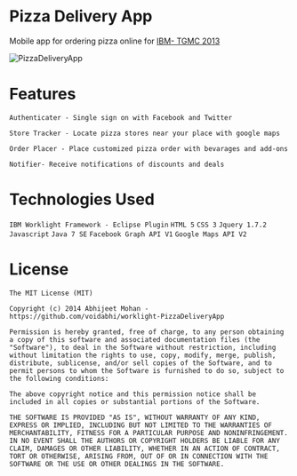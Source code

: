 Pizza Delivery App
==========================
Mobile app for ordering pizza online for [IBM- TGMC 2013](http://www.ibmtgmc.com)

![PizzaDeliveryApp](https://raw.githubusercontent.com/voidabhi/worklight-PizzaDeliveryApp/screenshot/screenshot.png)

Features
==========================

`Authenticater - Single sign on with Facebook and Twitter `

`Store Tracker - Locate pizza stores near your place with google maps`

`Order Placer - Place customized pizza order with bevarages and add-ons`

`Notifier- Receive notifications of discounts and deals`


Technologies Used
==========================

`IBM Worklight Framework - Eclipse Plugin`
`HTML 5`
`CSS 3`
`Jquery 1.7.2`
`Javascript`
`Java 7 SE`
`Facebook Graph API V1`
`Google Maps API V2`


License
==========================

```
The MIT License (MIT)

Copyright (c) 2014 Abhijeet Mohan - https://github.com/voidabhi/worklight-PizzaDeliveryApp

Permission is hereby granted, free of charge, to any person obtaining a copy of this software and associated documentation files (the "Software"), to deal in the Software without restriction, including without limitation the rights to use, copy, modify, merge, publish, distribute, sublicense, and/or sell copies of the Software, and to permit persons to whom the Software is furnished to do so, subject to the following conditions:

The above copyright notice and this permission notice shall be included in all copies or substantial portions of the Software.

THE SOFTWARE IS PROVIDED "AS IS", WITHOUT WARRANTY OF ANY KIND, EXPRESS OR IMPLIED, INCLUDING BUT NOT LIMITED TO THE WARRANTIES OF MERCHANTABILITY, FITNESS FOR A PARTICULAR PURPOSE AND NONINFRINGEMENT. IN NO EVENT SHALL THE AUTHORS OR COPYRIGHT HOLDERS BE LIABLE FOR ANY CLAIM, DAMAGES OR OTHER LIABILITY, WHETHER IN AN ACTION OF CONTRACT, TORT OR OTHERWISE, ARISING FROM, OUT OF OR IN CONNECTION WITH THE SOFTWARE OR THE USE OR OTHER DEALINGS IN THE SOFTWARE.
```
